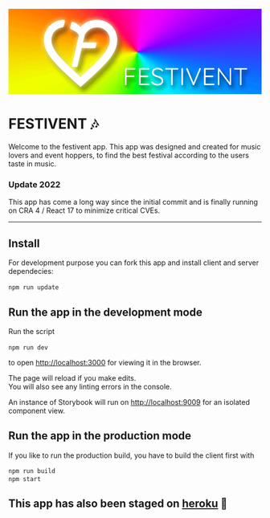 ![img](./client/src/assets/festivent-header.png)

# FESTIVENT 🎶

Welcome to the festivent app. This app was designed and created for music lovers and event hoppers, to find the best festival according to the users taste in music.

### Update 2022

This app has come a long way since the initial commit and is finally running on CRA 4 / React 17 to minimize critical CVEs.

---

## Install

For development purpose you can fork this app and install client and server dependecies:

`npm run update`

## Run the app in the development mode

Run the script

`npm run dev`

to open [http://localhost:3000](http://localhost:3000) for viewing it in the browser.

The page will reload if you make edits.<br />
You will also see any linting errors in the console.

An instance of Storybook will run on [http://localhost:9009](http://localhost:9009) for an isolated component view.

## Run the app in the production mode

If you like to run the production build, you have to build the client first with

```
npm run build
npm start
```

## This app has also been staged on [heroku](https://festivent.herokuapp.com) 🎉
